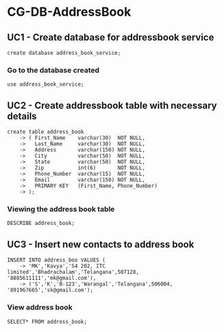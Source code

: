 # CG-DB-AddressBook

## UC1 - Create database for addressbook service
```create database address_book_service;```
### Go to the database created
```use address_book_service;```

## UC2 - Create addressbook table with necessary details
```
create table address_book
    -> ( First_Name    varchar(30)  NOT NULL,
    ->   Last_Name     varchar(30)  NOT NULL,
    ->   Address       varchar(150) NOT NULL,
    ->   City          varchar(50)  NOT NULL,
    ->   State         varchar(50)  NOT NULL,
    ->   Zip           int(6)       NOT NULL,
    ->   Phone_Number  varchar(15)  NOT NULL,
    ->   Email         varchar(150) NOT NULL,
    ->   PRIMARY KEY   (First_Name, Phone_Number)
    -> );
```
### Viewing the address book table
```DESCRIBE address_book;```

## UC3 - Insert new contacts to address book
```
INSERT INTO address_boo VALUES (
    -> 'MK','Kavya','S4 202, ITC limited','Bhadrachalam','Telangana',507128, '8885611111','mk@gmail.com'),
    -> ('S','K','B-123','Warangal','Telangana',506004, '891967665','sk@gmail.com');
```
### View address book
```SELECT* FROM address_book;```


